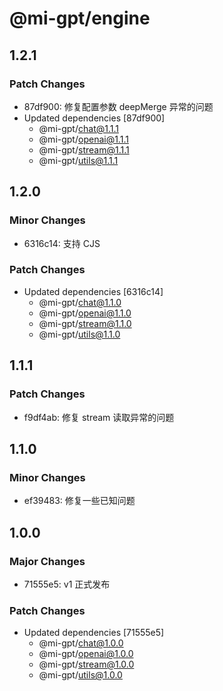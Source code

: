 # @mi-gpt/engine

## 1.2.1

### Patch Changes

- 87df900: 修复配置参数 deepMerge 异常的问题
- Updated dependencies [87df900]
  - @mi-gpt/chat@1.1.1
  - @mi-gpt/openai@1.1.1
  - @mi-gpt/stream@1.1.1
  - @mi-gpt/utils@1.1.1

## 1.2.0

### Minor Changes

- 6316c14: 支持 CJS

### Patch Changes

- Updated dependencies [6316c14]
  - @mi-gpt/chat@1.1.0
  - @mi-gpt/openai@1.1.0
  - @mi-gpt/stream@1.1.0
  - @mi-gpt/utils@1.1.0

## 1.1.1

### Patch Changes

- f9df4ab: 修复 stream 读取异常的问题

## 1.1.0

### Minor Changes

- ef39483: 修复一些已知问题

## 1.0.0

### Major Changes

- 71555e5: v1 正式发布

### Patch Changes

- Updated dependencies [71555e5]
  - @mi-gpt/chat@1.0.0
  - @mi-gpt/openai@1.0.0
  - @mi-gpt/stream@1.0.0
  - @mi-gpt/utils@1.0.0
